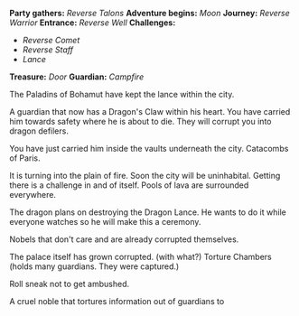 **Party gathers:** *Reverse Talons*
**Adventure begins:** *Moon*
**Journey:** *Reverse Warrior*
**Entrance:** *Reverse Well*
**Challenges:** 
- *Reverse Comet*
- *Reverse Staff*
- *Lance*

**Treasure:** *Door*
**Guardian:** *Campfire*

The Paladins of Bohamut have kept the lance within the city.

A guardian that now has a Dragon's Claw within his heart. You have carried him towards safety where he is about to die. They will corrupt you into dragon defilers.

You have just carried him inside the vaults underneath the city. Catacombs of Paris.

It is turning into the plain of fire. Soon the city will be uninhabital. Getting there is a challenge in and of itself. Pools of lava are surrounded everywhere.

The dragon plans on destroying the Dragon Lance. He wants to do it while everyone watches so he will make this a ceremony.

Nobels that don't care and are already corrupted themselves.

The palace itself has grown corrupted. (with what?)
Torture Chambers (holds many guardians. They were captured.)



Roll sneak not to get ambushed.

A cruel noble that tortures information out of guardians to 